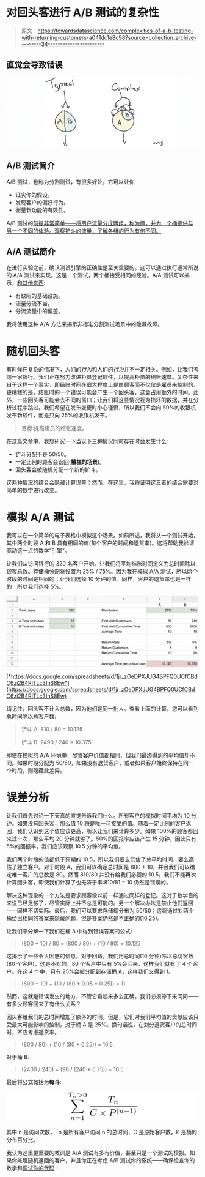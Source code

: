 # 对回头客进行 A/B 测试的复杂性

> 原文：<https://towardsdatascience.com/complexities-of-a-b-testing-with-returning-customers-a041dc1e8c98?source=collection_archive---------34----------------------->

## 直觉会导致错误

![](img/2b0a4f17600cb8f45ed6ec2da3653069.png)

## A/B 测试简介

A/B 测试，也称为分割测试，有很多好处。它可以让你

*   证实你的假设。
*   发现客户的偏好行为。
*   衡量新功能的有效性。

A/B 测试的[前提非常简单——将用户流量分成两组，称为桶，并为一个桶提供与另一个不同的体验。观察铲斗的流量，了解各组的行为有何不同。](https://en.wikipedia.org/wiki/A/B_testing)

## A/A 测试简介

在进行实验之前，确认测试引擎的正确性是至关重要的。这可以通过执行通常所说的 A/A 测试来实现。这是一个测试，两个桶接受相同的经验。A/A 测试可以揭示，[和其他东西](https://www.quora.com/What-is-an-A-A-test):

*   有缺陷的基础设施。
*   流量分流不当。
*   分流流量中的偏差。

我将使用这种 A/A 方法来揭示非标准分割测试场景中的隐藏故障。

# 随机回头客

有时候在复杂的情况下，人们的*行为*和人们的*行为*并不一定相关。例如，让我们考虑一家银行。我们正在努力改进柜员登记软件，以提高柜员的结账速度。复杂性来自于这样一个事实，即结账时间在很大程度上是由顾客而不仅仅是雇员来控制的。更糟糕的是，结账时的一个错误可能会产生一个回头客，这会占用额外的时间。此外，一些回头客可能会去不同的窗口；让我们将这些情况视为损坏的数据，并在分析过程中跳过。我们希望在发布变更时小心谨慎，所以我们不会向 50%的收银机发布新软件，而是只向 25%的收银机发布。

> 目标:提高柜员的结账速度。

在这篇文章中，我想研究一下当以下三种情况同时存在时会发生什么:

*   铲斗分配不是 50/50。
*   一定比例的顾客会返回(**糟糕的场景**)。
*   回头客会被随机分配一个新的铲斗。

这两种情况的结合会隐藏计算误差；然而，在这里，我将证明这三者的结合需要对简单的数学进行改变。

# 模拟 A/A 测试

我可以在一个简单的电子表格中模拟这个场景。如前所述，我将从一个测试开始，其中两个时段 A 和 B 具有相同的值(每个客户的时间和退货率)。这将帮助我验证驱动这一点的数学“引擎”。

让我们从访问银行的 320 名客户开始。让我们将平均结账时间定义为总时间除以顾客总数。存储桶分配将设置为 25% / 75%。因为我在模拟 A/A 测试，所以两个时段的时间是相同的；让我们选择 10 分钟的值。同样，客户的退货率也是一样的，所以我们选择 5%。

![](img/4b91b2e5ae2297394ca1974ff12962fd.png)

[*https://docs.google.com/spreadsheets/d/1jr_zOeDPXJUG4BPFQ0UCfCBdC6zi2B4RITLc3IhS8Ew*](https://docs.google.com/spreadsheets/d/1jr_zOeDPXJUG4BPFQ0UCfCBdC6zi2B4RITLc3IhS8Ew)

请记住，回头客不计入总数，因为他们是同一批人。查看上面的计算，您可以看到总时间除以总客户数:

> 铲斗 A: 810 / 80 = 10.125
> 
> 铲斗 B: 2490 / 240 = 10.375

即使在模拟的 A/A 环境中，尽管客户价值都相同，但我们最终得到的平均值却不同。如果时段分配为 50/50，如果没有退货客户，或者如果客户始终保持在同一个时段，则隐藏此差异。

# 误差分析

让我们首先讨论一下天真的直觉告诉我们什么。所有客户的模拟时间平均为 10 分钟。如果没有回头客，那么值 10 将是唯一可接受的值。随着一定比例的客户返回，我们认识到这个值应该更高，所以让我们来计算多少。如果 100%的顾客都回来过一次，那么平均 20 分钟就够了。50%的回报率应该产生 15 分钟，因此只有 5%的回报率，我们应该观察 10.5 分钟的平均值。

我们两个时段的值都低于预期的 10.5，所以我们要么低估了总平均时间，要么高估了独立客户。对于时段 A，我们可以确定总时间是 800 + 10，并且我们可以确定唯一客户的总数是 80。然而 810/80 并没有给我们必要的 10.5。我们不能再次计算回头客，即使我们计算了也无济于事:810/81 = 10 仍然是错误的。

解决这种现象的一个方法是要求顾客像以前一样通过同样的登记。这对于数学目的来说已经足够了，尽管实际上并不总是可能的。另一个解决办法是禁止他们返回——同样不切实际。最后，我们可以要求存储桶分布为 50/50；这将通过对两个桶给出相同的答案来隐藏问题，但是答案仍然是不正确的(10.25)。

让我们来分解一下我们在桶 A 中得到错误答案的公式:

> (800 + 10) / 80 = (800 / 80) + (10 / 80) = 10.125

这揭示了一些令人困惑的信息。对于回访，我们用总时间(10 分钟)除以总访客数(80 个客户)，这是不对的。80 个客户中只有 5%会回来，这样我们就有了 4 个客户。在这 4 个中，只有 25%会被分配到存储桶 A，这样我们又得到 1。

> (800 + 10) + (10 / (80 * 0.05 * 0.25)) = 11

然而，这就是错误发生的地方，不管它看起来多么正确。我们必须停下来问问——有多少顾客回来了有什么关系？

回头客给我们的总时间增加了额外的时间。但是，它们对我们平均值的贡献应该只受最大可能影响的控制，对于桶 A 是 25%。换句话说，在划分退货客户的总时间时，不应考虑退货率。

> (800 / 80) + (10 / (80 * 0.25)) = 10.5

对于桶 B:

> (2400 / 240) + (90 / (240 * 0.75)) = 10.5

最后将公式概括为**每斗**:

![](img/9e02c8f7a2f878030e19bd45a22b7c21.png)

其中 n 是访问次数，Tn 是所有客户访问 n 的总时间，C 是原始客户数，P 是桶的分布百分比。

我认为这里更重要的教训是 A/A 测试有多有价值，甚至只是一个测试的模拟。如果你处理随机返回的客户，并且你正在考虑 A/B 测试你的系统——确保检查你的数学和[调试你的代码](https://link.medium.com/5wo7w6E2e6)！